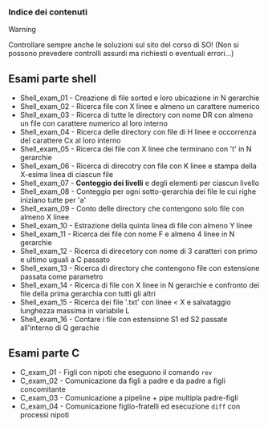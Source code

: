 ### Indice dei contenuti

>[!WARNING]
>
>Controllare sempre anche le soluzioni sul sito del corso di SO!
>(Non si possono prevedere controlli assurdi ma richiesti o eventuali errori...)

## Esami parte shell

* Shell_exam_01 - Creazione di file sorted e loro ubicazione in N gerarchie
* Shell_exam_02 - Ricerca file con X linee e almeno un carattere numerico
* Shell_exam_03 - Ricerca di tutte le directory con nome DR con almeno un file con carattere numerico al loro interno
* Shell_exam_04 - Ricerca delle directory con file di H linee e occorrenza del carattere Cx al loro interno
* Shell_exam_05 - Ricerca dei file con X linee che terminano con 't' in N gerarchie
* Shell_exam_06 - Ricerca di direcotry con file con K linee e stampa della X-esima linea di ciascun file
* Shell_exam_07 - **Conteggio dei livelli** e degli elementi per ciascun livello
* Shell_exam_08 - Conteggio per ogni sotto-gerarchia dei file le cui righe iniziano tutte per 'a'
* Shell_exam_09 - Conto delle directory che contengono solo file con almeno X linee
* Shell_exam_10 - Estrazione della quinta linea di file con almeno Y linee
* Shell_exam_11 - Ricerca dei file con nome F e almeno 4 linee in N gerarchie
* Shell_exam_12 - Ricerca di direcetory con nome di 3 caratteri con primo e ultimo uguali a C passato
* Shell_exam_13 - Ricerca di directory che contengono file con estensione passata come parametro
* Shell_exam_14 - Ricerca di file con X linee in N gerarchie e confronto dei file della prima gerarchia con tutti gli altri
* Shell_exam_15 - Ricerca dei file '.txt' con linee < X e salvataggio lunghezza massima in variabile L
* Shell_exam_16 - Contare i file con estensione S1 ed S2 passate all'interno di Q gerachie

## Esami parte C

* C_exam_01 - Figli con nipoti che eseguono il comando `rev`
* C_exam_02 - Comunicazione da figli a padre e da padre a figli concomitante
* C_exam_03 - Comunicazione a pipeline + pipe multipla padre-figli
* C_exam_04 - Comunicazione figlio-fratelli ed esecuzione `diff` con processi nipoti